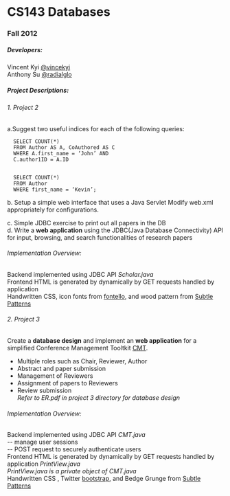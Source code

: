 # CS143 Databases 
### Fall 2012
##### Developers: 

  Vincent Kyi [@vincekyi](https://github.com/vincekyi)  
  Anthony Su  [@radialglo](https://github.com/radialglo)

##### Project Descriptions: 

###### 1. Project 2
    
  a.Suggest two useful indices for each of the following queries:  
       
      SELECT COUNT(*)
      FROM Author AS A, CoAuthored AS C
      WHERE A.first_name = ‘John’ AND
      C.author1ID = A.ID
     

      SELECT COUNT(*)
      FROM Author
      WHERE first_name = ‘Kevin’;
    

  b. Setup a simple web interface that uses a Java Servlet
       Modify web.xml appropriately for configurations.    

  c. Simple JDBC exercise to print out all papers in the DB  
  d. Write a **web application** using the JDBC(Java Database Connectivity) API for input, browsing, and search functionalities of research papers

###### Implementation Overview:
   Backend implemented using JDBC API  *Scholar.java*  
   Frontend HTML is generated by dynamically by GET requests handled by application  
   Handwritten CSS, icon fonts from [fontello](http://www.fontello.com), and wood pattern from [Subtle Patterns](http://www.subtlepatterns.com)

###### 2. Project 3
  Create a **database design** and implement an **web application** for a simplified Conference Management Tooltkit [CMT](http://cmt.research.microsoft.com/cmt/).  
+ Multiple roles such as Chair, Reviewer, Author  
+ Abstract and paper submission  
+ Management of Reviewers  
+ Assignment of papers to Reviewers  
+ Review submission  
*Refer to ER.pdf in project 3 directory for database design*


###### Implementation Overview:
   Backend implemented using JDBC API  *CMT.java*  
     -- manage user sessions  
     -- POST request to securely authenticate users  
   Frontend HTML is generated by dynamically by GET requests handled by application  *PrintView.java*  
   *PrintView.java is a private object of CMT.java*  
   Handwritten CSS , Twitter [bootstrap](http://twitter.github.com/bootstrap/), and Bedge Grunge from [Subtle Patterns](http://www.subtlepatterns.com)